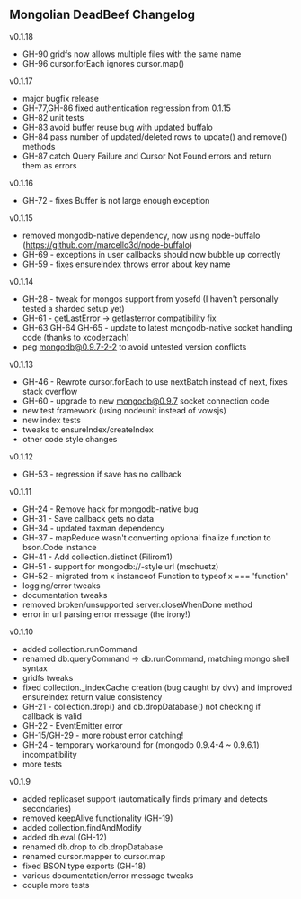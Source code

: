 Mongolian DeadBeef Changelog
----------------------------

v0.1.18

+ GH-90 gridfs now allows multiple files with the same name
+ GH-96 cursor.forEach ignores cursor.map()

v0.1.17

+ major bugfix release
+ GH-77,GH-86 fixed authentication regression from 0.1.15
+ GH-82 unit tests
+ GH-83 avoid buffer reuse bug with updated buffalo
+ GH-84 pass number of updated/deleted rows to update() and remove() methods
+ GH-87 catch Query Failure and Cursor Not Found errors and return them as errors

v0.1.16

+ GH-72 - fixes Buffer is not large enough exception

v0.1.15

+ removed mongodb-native dependency, now using node-buffalo (https://github.com/marcello3d/node-buffalo)
+ GH-69 - exceptions in user callbacks should now bubble up correctly
+ GH-59 - fixes ensureIndex throws error about key name

v0.1.14

+ GH-28 - tweak for mongos support from yosefd (I haven't personally tested a sharded setup yet)
+ GH-61 - getLastError -> getlasterror compatibility fix
+ GH-63 GH-64 GH-65 - update to latest mongodb-native socket handling code (thanks to xcoderzach)
+ peg mongodb@0.9.7-2-2 to avoid untested version conflicts

v0.1.13

+ GH-46 - Rewrote cursor.forEach to use nextBatch instead of next, fixes stack overflow
+ GH-60 - upgrade to new mongodb@0.9.7 socket connection code
+ new test framework (using nodeunit instead of vowsjs)
 + new index tests
+ tweaks to ensureIndex/createIndex
+ other code style changes

v0.1.12

+ GH-53 - regression if save has no callback

v0.1.11

+ GH-24 - Remove hack for mongodb-native bug
+ GH-31 - Save callback gets no data
+ GH-34 - updated taxman dependency
+ GH-37 - mapReduce wasn't converting optional finalize function to bson.Code instance
+ GH-41 - Add collection.distinct (Filirom1)
+ GH-51 - support for mongodb://-style url (mschuetz)
+ GH-52 - migrated from x instanceof Function to typeof x === 'function'
+ logging/error tweaks
+ documentation tweaks
+ removed broken/unsupported server.closeWhenDone method
+ error in url parsing error message (the irony!)

v0.1.10

+ added collection.runCommand
+ renamed db.queryCommand -> db.runCommand, matching mongo shell syntax
+ gridfs tweaks
+ fixed collection._indexCache creation (bug caught by dvv) and improved ensureIndex return value consistency
+ GH-21 - collection.drop() and db.dropDatabase() not checking if callback is valid
+ GH-22 - EventEmitter error
+ GH-15/GH-29 - more robust error catching!
+ GH-24 - temporary workaround for (mongodb 0.9.4-4 ~ 0.9.6.1) incompatibility
+ more tests

v0.1.9

+ added replicaset support (automatically finds primary and detects secondaries)
 + removed keepAlive functionality (GH-19)
+ added collection.findAndModify
+ added db.eval (GH-12)
+ renamed db.drop to db.dropDatabase
+ renamed cursor.mapper to cursor.map
+ fixed BSON type exports (GH-18)
+ various documentation/error message tweaks
+ couple more tests